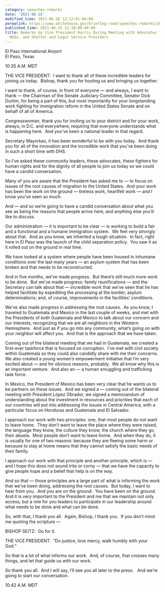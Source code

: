 ```yaml
---
category: speeches-remarks
date: '2021-06-25'
modified_time: 2021-06-28 12:12:01-04:00
permalink: https://www.whitehouse.gov/briefing-room/speeches-remarks/2021/06/25/remarks-by-vice-president-harris-during-meeting-with-advocates-from-faith-based-ngos-and-shelter-and-legal-service-providers/
published_time: 2021-06-25 12:10:00-04:00
title: Remarks by Vice President Harris During Meeting with Advocates from Faith-Based
  NGOs, and Shelter and Legal Service Providers
---
```

 
El Paso International Airport  
El Paso, Texas

10:35 A.M. MDT  
  
  
THE VICE PRESIDENT:  I want to thank all of these incredible leaders for
joining us today.  Bishop, thank you for hosting us and bringing us
together.   
  
I want to thank, of course, in front of everyone — and always, I want to
thank — the Chairman of the Senate Judiciary Committee, Senator Dick
Durbin, for being a part of this, but most importantly for your
longstanding work fighting for immigration reform in the United States
Senate and on behalf of all of America.   
  
Congresswoman, thank you for inviting us to your district and for your
work, always, in D.C. and everywhere, requiring that everyone
understands what is happening here.  And you’ve been a national leader
in that regard.    
  
Secretary Mayorkas, it has been wonderful to be with you today.  And
thank you for all of the innovation and the incredible work that you’ve
been doing in such a short time with DHS.   
  
So I’ve asked these community leaders, these advocates, these fighters
for human rights and for the dignity of all people to join us today so
we could have a candid conversation.   
  
Many of you are aware that the President has asked me to — to focus on
issues of the root causes of migration to the United States.  And your
work has been the work on the ground — tireless work, heartfelt work —
and I know you’ve seen so much.    
  
And — and so we’re going to have a candid conversation about what you
see as being the reasons that people arrive here, and anything else
you’d like to discuss.   
  
Our administration — it is important to be clear — is working to build a
fair and a functional and a humane immigration system.  We feel very
strongly about that.  And as you know, we inherited a tough situation. 
In fact, right here in El Paso was the launch of the child separation
policy.  You saw it as it rolled out on the ground in real time.  
  
We have looked at a system where people have been housed in inhumane
conditions over the last many years — an asylum system that has been
broken and that needs to be reconstructed.   
  
And in five months, we’ve made progress.  But there’s still much more
work to be done.  But we’ve made progress: family reunifications — and
the Secretary can talk about that — incredible work that we’ve seen that
he has helped facilitate by expediting the processing at the border;
asylum determinations; and, of course, improvements in the facilities’
conditions.  
  
We’ve also made progress in addressing the root causes.  As you know, I
traveled to Guatemala and Mexico in the last couple of weeks, and met
with the Presidents of both Guatemala and Mexico to talk about our
concern and our interests, recognizing that we are all neighbors in the
Western Hemisphere.  And just as if you go into any community, what’s
going on with your neighbor will affect you.  And that is the approach
that we have taken.  
  
Coming out of the bilateral meeting that we had in Guatemala, we created
a first-ever taskforce that is focused on corruption.  I’ve met with
civil society within Guatemala so they could also candidly share with me
their concerns.  We also created a young women’s empowerment initiative
that I’m very excited about — and for obvious reasons, probably.  We all
know why this is an important venture.  And also an — a human smuggling
and trafficking task force.  
  
In Mexico, the President of Mexico has been very clear that he wants us
to be partners on these issues.  And we signed a — coming out of the
bilateral meeting with President López Obrador, we signed a memorandum
of understanding about the investment in resources and priorities that
each of our countries will put into addressing the issues in Central
America, with a particular focus on Honduras and Guatemala and El
Salvador.   
  
I approach our work with two principles: one, that most people do not
want to leave home.  They don’t want to leave the place where they were
raised, the language they know, the culture they know, the church where
they go, their abuela.  Most people don’t want to leave home.  And when
they do, it is usually for one of two reasons: because they are fleeing
some harm or because to stay at home means that they cannot satisfy the
basic needs of their family.  
  
I approach our work with that principle and another principle, which is
— and I hope this does not sound trite or corny — that we have the
capacity to give people hope and a belief that help is on the way.    
  
And so that — those principles are a large part of what is informing the
work that we’ve been doing, addressing the root causes.  But today, I
want to hear from you.  And you are on the ground.  You have been on the
ground.  And it is very important to the President and me that we
maintain not only access, but a role for you leaders to participate in
our leadership around what needs to be done and what can be done.   
  
So, with that, I thank you all.  Again, Bishop, I thank you.  If you
don’t mind me quoting the scripture —  
  
BISHOP SEITZ:  Go for it.  
  
THE VICE PRESIDENT:  “Do justice, love mercy, walk humbly with your
God.”   
  
So that is a lot of what informs our work.  And, of course, that crosses
many things, and let that guide us with our work.   
  
So thank you all.  And I will say, I’ll see you all later to the
press.   And we’re going to start our conversation.  
  
10:42 A.M. MDT
